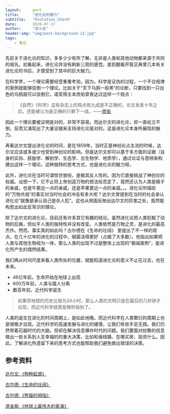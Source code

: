 ```yaml
---
layout:     post
title:      "进化论的魅力"
subtitle:   "Evolution_Charm"
date:       2020-07-17
author:     "邬小达"
header-img: "img/post-background-13.jpg"
tags:
    - 笔记
---
```


先前关于进化论的知识，多多少少有所了解，无非是人类和其他动物都来源于共同的祖先。初看起来，进化论并没有刷新三观的感觉。直到翻看开智正典里几本有关进化论的书后，才感受到了其中的巨大魅力。

在科学界，一个理论需要经受重重考验。因为，科学是证伪的过程，一个不合规律的案例就能够驳倒一个理论。比如关于“天下乌鸦一般黑”的论断，只要找到一只白色的乌鸦就可以驳倒它。诺奖得主本庶佑曾表达过这样一个观点：

> 《自然》《科学》这些杂志上的观点有九成是不正确的，论文发表十年之后，还能被认为是正确的只剩下一成。——[庶佑](https://xueqiu.com/6218450268/139453047)

因此一个理论要被证明是对的，非常不容易。而达尔文的进化论，却一直屹立不倒，反而又涌现出了大量证据来支持进化论是对的。这是进化论本身所展现的魅力。

再看达尔文提出进化论的时间，是在1859年。当时正是神创论占主流的时候，达尔文应该或多或少也受到神创论的影响。但是达尔文却可以基于多方面的证据（自身的实验、胚胎学、解剖学、生态学、古生物学、地质学），通过论证与思辨来构建出这样一个理论。这种独特的思考方式，也是进化论的魅力呀。

此外，进化论在当时可谓惊世骇俗，是极其反人性的。因为它直接挑战了神创论的权威。设想一下，它不止将上帝创造万物的想法给否定了，竟然还认为人类是猴子的亲戚，也是牛更远一点的亲戚，还是苹果更远一点的亲戚。。。进化论所描绘的“万物共祖”的事实对当时社会的冲击有多大呢？达尔文曾提到在当时的社会承认进化论“就像是承认自己是杀人犯”。这也从侧面反映出达尔文的厉害之处，竟然能构思出如此反常识的理论。

除了达尔文的进化论，目前还有许多其它有趣的结论。虽然进化论把人类贬黜了动物的后裔，但似乎人类的独特性并没有改变。人类依然是万物之灵，是进化的最高杰作。然而，事实真的如此吗？古尔德在《生命的壮阔》 里提出了不一样的观点。在几十亿年的进化的过程中，细菌活得更好（占据了大多数）。他指出如果把人类与其他生物视为一体，那么人类的出现不过是整体上出现的“极端案例”，是进化所产生的偶然结果。

我们再从时间尺度来看人类所处的位置，就能知道进化论的意义不止在过去，也在未来。

* 46亿年前，生命开始在地球上出现
* 600万年前，人类与猿人分离
* 数百年前，近代科学诞生

> 如果将地球的历史比喻为24小时，那么人类的文明只是在最后的几秒钟才出现，而近代科学就更是微秒级别了。

人类的诞生在进化的时间周期上，是如此地晚。而近代科学在人类繁衍的周期上也是很晚才出现。近代科学的高速发展与进化的缓慢，让我们有些手足无措。我们仍然带着石器时代的大脑，但却在解决信息爆炸时代的问题。我们要面对纷繁的信息做出一些关系到人生幸福的的重大决策，比如和谁结婚、在哪买房、投资什么。因此，了解进化所遗留下来的思考方式也能帮助我们避免做出错误的决策。

## 参考资料

[达尔文:《物种起源》](https://book.douban.com/subject/27192551/)

[古尔德:《生命的壮阔》](https://book.douban.com/subject/4137487/)

[古尔德:《熊猫的拇指》](https://book.douban.com/subject/26775257/)

[道金斯:《地球上最伟大的表演》](https://book.douban.com/subject/27001653/)





